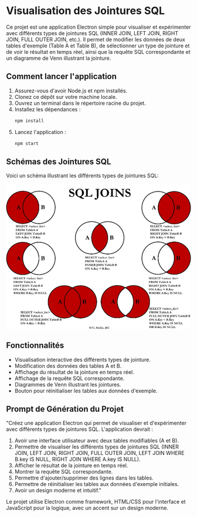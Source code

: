 # Visualisation des Jointures SQL

Ce projet est une application Electron simple pour visualiser et expérimenter avec différents types de jointures SQL (INNER JOIN, LEFT JOIN, RIGHT JOIN, FULL OUTER JOIN, etc.). Il permet de modifier les données de deux tables d'exemple (Table A et Table B), de sélectionner un type de jointure et de voir le résultat en temps réel, ainsi que la requête SQL correspondante et un diagramme de Venn illustrant la jointure.

## Comment lancer l'application

1. Assurez-vous d'avoir Node.js et npm installés.
2. Clonez ce dépôt sur votre machine locale.
3. Ouvrez un terminal dans le répertoire racine du projet.
4. Installez les dépendances :
   ```bash
   npm install
   ```
5. Lancez l'application :
   ```bash
   npm start
   ```

## Schémas des Jointures SQL

Voici un schéma illustrant les différents types de jointures SQL:

<!-- REMPLACEZ LE CHEMIN CI-DESSOUS PAR LE CHEMIN RÉEL DE VOTRE IMAGE DANS LE DÉPÔT OU UNE URL PUBLIQUE -->
![Schémas des Jointures SQL](images/sql_joins.jpg)

## Fonctionnalités

* Visualisation interactive des différents types de jointure.
* Modification des données des tables A et B.
* Affichage du résultat de la jointure en temps réel.
* Affichage de la requête SQL correspondante.
* Diagrammes de Venn illustrant les jointures.
* Bouton pour réinitialiser les tables aux données d'exemple.

## Prompt de Génération du Projet

"Créez une application Electron qui permet de visualiser et d'expérimenter avec différents types de jointures SQL. L'application devrait :
1. Avoir une interface utilisateur avec deux tables modifiables (A et B).
2. Permettre de visualiser les différents types de jointures SQL (INNER JOIN, LEFT JOIN, RIGHT JOIN, FULL OUTER JOIN, LEFT JOIN WHERE B.key IS NULL, RIGHT JOIN WHERE A.key IS NULL).
3. Afficher le résultat de la jointure en temps réel.
4. Montrer la requête SQL correspondante.
5. Permettre d'ajouter/supprimer des lignes dans les tables.
6. Permettre de réinitialiser les tables aux données d'exemple initiales.
7. Avoir un design moderne et intuitif."

Le projet utilise Electron comme framework, HTML/CSS pour l'interface et JavaScript pour la logique, avec un accent sur un design moderne. 
